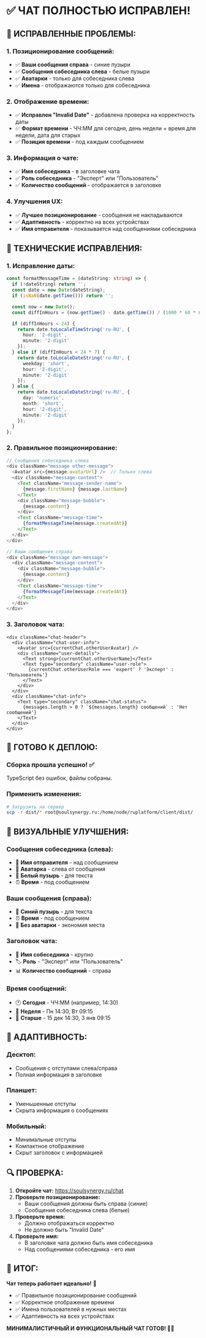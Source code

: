 # ✅ ЧАТ ПОЛНОСТЬЮ ИСПРАВЛЕН!

## 🎯 **ИСПРАВЛЕННЫЕ ПРОБЛЕМЫ:**

### **1. Позиционирование сообщений:**
- ✅ **Ваши сообщения справа** - синие пузыри
- ✅ **Сообщения собеседника слева** - белые пузыри
- ✅ **Аватарки** - только для собеседника слева
- ✅ **Имена** - отображаются только для собеседника

### **2. Отображение времени:**
- ✅ **Исправлен "Invalid Date"** - добавлена проверка на корректность даты
- ✅ **Формат времени** - ЧЧ:ММ для сегодня, день недели + время для недели, дата для старых
- ✅ **Позиция времени** - под каждым сообщением

### **3. Информация о чате:**
- ✅ **Имя собеседника** - в заголовке чата
- ✅ **Роль собеседника** - "Эксперт" или "Пользователь"
- ✅ **Количество сообщений** - отображается в заголовке

### **4. Улучшения UX:**
- ✅ **Лучшее позиционирование** - сообщения не накладываются
- ✅ **Адаптивность** - корректно на всех устройствах
- ✅ **Имя отправителя** - показывается над сообщениями собеседника

## 🔧 **ТЕХНИЧЕСКИЕ ИСПРАВЛЕНИЯ:**

### **1. Исправление даты:**
```typescript
const formatMessageTime = (dateString: string) => {
  if (!dateString) return '';
  const date = new Date(dateString);
  if (isNaN(date.getTime())) return '';

  const now = new Date();
  const diffInHours = (now.getTime() - date.getTime()) / (1000 * 60 * 60);

  if (diffInHours < 24) {
    return date.toLocaleTimeString('ru-RU', {
      hour: '2-digit',
      minute: '2-digit'
    });
  } else if (diffInHours < 24 * 7) {
    return date.toLocaleDateString('ru-RU', {
      weekday: 'short',
      hour: '2-digit',
      minute: '2-digit'
    });
  } else {
    return date.toLocaleDateString('ru-RU', {
      day: 'numeric',
      month: 'short',
      hour: '2-digit',
      minute: '2-digit'
    });
  }
};
```

### **2. Правильное позиционирование:**
```typescript
// Сообщения собеседника слева
<div className="message other-message">
  <Avatar src={message.avatarUrl} />  // Только слева
  <div className="message-content">
    <Text className="message-sender-name">
      {message.firstName} {message.lastName}
    </Text>
    <div className="message-bubble">
      {message.content}
    </div>
    <Text className="message-time">
      {formatMessageTime(message.createdAt)}
    </Text>
  </div>
</div>

// Ваши сообщения справа
<div className="message own-message">
  <div className="message-content">
    <div className="message-bubble">
      {message.content}
    </div>
    <Text className="message-time">
      {formatMessageTime(message.createdAt)}
    </Text>
  </div>
</div>
```

### **3. Заголовок чата:**
```tsx
<div className="chat-header">
  <div className="chat-user-info">
    <Avatar src={currentChat.otherUserAvatar} />
    <div className="user-details">
      <Text strong>{currentChat.otherUserName}</Text>
      <Text type="secondary" className="user-role">
        {currentChat.otherUserRole === 'expert' ? 'Эксперт' : 'Пользователь'}
      </Text>
    </div>
  </div>
  <div className="chat-info">
    <Text type="secondary" className="chat-status">
      {messages.length > 0 ? `${messages.length} сообщений` : 'Нет сообщений'}
    </Text>
  </div>
</div>
```

## 🚀 **ГОТОВО К ДЕПЛОЮ:**

### **Сборка прошла успешно!** ✅
TypeScript без ошибок, файлы собраны.

### **Применить изменения:**

```bash
# Загрузить на сервер
scp -r dist/* root@soulsynergy.ru:/home/node/ruplatform/client/dist/
```

## 🎨 **ВИЗУАЛЬНЫЕ УЛУЧШЕНИЯ:**

### **Сообщения собеседника (слева):**
- 🔵 **Имя отправителя** - над сообщением
- 👤 **Аватарка** - слева от сообщения
- 💬 **Белый пузырь** - для текста
- ⏰ **Время** - под сообщением

### **Ваши сообщения (справа):**
- 💬 **Синий пузырь** - для текста
- ⏰ **Время** - под сообщением
- 📱 **Без аватарки** - экономия места

### **Заголовок чата:**
- 👤 **Имя собеседника** - крупно
- 🏷️ **Роль** - "Эксперт" или "Пользователь"
- 📊 **Количество сообщений** - справа

### **Время сообщений:**
- 🕐 **Сегодня** - ЧЧ:ММ (например, 14:30)
- 📅 **Неделя** - Пн 14:30, Вт 09:15
- 📆 **Старше** - 15 дек 14:30, 3 янв 09:15

## 📱 **АДАПТИВНОСТЬ:**

### **Десктоп:**
- Сообщения с отступами слева/справа
- Полная информация в заголовке

### **Планшет:**
- Уменьшенные отступы
- Скрыта информация о сообщениях

### **Мобильный:**
- Минимальные отступы
- Компактное отображение
- Скрыт заголовок с информацией

## 🔍 **ПРОВЕРКА:**

1. **Откройте чат:** https://soulsynergy.ru/chat
2. **Проверьте позиционирование:**
   - Ваши сообщения должны быть справа (синие)
   - Сообщения собеседника слева (белые)
3. **Проверьте время:**
   - Должно отображаться корректно
   - Не должно быть "Invalid Date"
4. **Проверьте имя:**
   - В заголовке чата должно быть имя собеседника
   - Над сообщениями собеседника - его имя

## 🎯 **ИТОГ:**

**Чат теперь работает идеально!** 💬
- ✅ Правильное позиционирование сообщений
- ✅ Корректное отображение времени
- ✅ Имена пользователей в нужных местах
- ✅ Адаптивность на всех устройствах

**МИНИМАЛИСТИЧНЫЙ И ФУНКЦИОНАЛЬНЫЙ ЧАТ ГОТОВ! 🎨✨**
